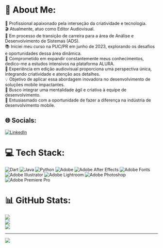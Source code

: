 # 💫 About Me:
🚀 Profissional apaixonado pela interseção da criatividade e tecnologia.<br>🎬 Atualmente, atuo como Editor Audiovisual.<br>📱 Em processo de transição de carreira para a área de Análise e Desenvolvimento de Sistemas (ADS).<br>📚 Iniciei meu curso na PUC/PR em junho de 2023, explorando os desafios e oportunidades dessa área dinâmica.<br>🧠 Comprometido em expandir constantemente meus conhecimentos, dedico-me a estudos intensivos na plataforma ALURA.<br>🎨 Experiência em edição audiovisual proporciona uma perspectiva única, integrando criatividade e atenção aos detalhes.<br>💡 Objetivo de aplicar essa abordagem inovadora no desenvolvimento de soluções mobile impactantes.<br>🤝 Busco integrar uma mentalidade ágil e criativa à equipe de desenvolvimento.<br>🌟 Entusiasmado com a oportunidade de fazer a diferença na indústria de desenvolvimento mobile. 


## 🌐 Socials:
[![LinkedIn](https://img.shields.io/badge/LinkedIn-%230077B5.svg?logo=linkedin&logoColor=white)](https://www.linkedin.com/in/jonathan-belini-schilipack-113811357/) 

# 💻 Tech Stack:
![Dart](https://img.shields.io/badge/dart-%230175C2.svg?style=for-the-badge&logo=dart&logoColor=white) ![Java](https://img.shields.io/badge/java-%23ED8B00.svg?style=for-the-badge&logo=openjdk&logoColor=white) ![Python](https://img.shields.io/badge/python-3670A0?style=for-the-badge&logo=python&logoColor=ffdd54) ![Adobe](https://img.shields.io/badge/adobe-%23FF0000.svg?style=for-the-badge&logo=adobe&logoColor=white) ![Adobe After Effects](https://img.shields.io/badge/Adobe%20After%20Effects-9999FF.svg?style=for-the-badge&logo=Adobe%20After%20Effects&logoColor=white) ![Adobe Fonts](https://img.shields.io/badge/Adobe%20Fonts-000B1D.svg?style=for-the-badge&logo=Adobe%20Fonts&logoColor=white) ![Adobe Illustrator](https://img.shields.io/badge/adobe%20illustrator-%23FF9A00.svg?style=for-the-badge&logo=adobe%20illustrator&logoColor=white) ![Adobe Lightroom](https://img.shields.io/badge/Adobe%20Lightroom-31A8FF.svg?style=for-the-badge&logo=Adobe%20Lightroom&logoColor=white) ![Adobe Photoshop](https://img.shields.io/badge/adobe%20photoshop-%2331A8FF.svg?style=for-the-badge&logo=adobe%20photoshop&logoColor=white) ![Adobe Premiere Pro](https://img.shields.io/badge/Adobe%20Premiere%20Pro-9999FF.svg?style=for-the-badge&logo=Adobe%20Premiere%20Pro&logoColor=white)
# 📊 GitHub Stats:
![](https://github-readme-stats.vercel.app/api?username=schilipack&theme=radical&hide_border=false&include_all_commits=false&count_private=false)<br/>
![](https://github-readme-streak-stats.herokuapp.com/?user=schilipack&theme=radical&hide_border=false)<br/>
![](https://github-readme-stats.vercel.app/api/top-langs/?username=schilipack&theme=radical&hide_border=false&include_all_commits=false&count_private=false&layout=compact)

---
[![](https://visitcount.itsvg.in/api?id=schilipack&icon=2&color=5)](https://visitcount.itsvg.in)

<!-- Proudly created with GPRM ( https://gprm.itsvg.in ) -->
